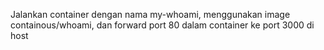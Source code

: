 Jalankan container dengan nama my-whoami, menggunakan image containous/whoami, dan forward port 80 dalam container ke port 3000 di host

